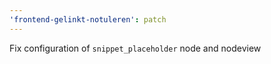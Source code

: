 ```yaml
---
'frontend-gelinkt-notuleren': patch
---
```


Fix configuration of `snippet_placeholder` node and nodeview
